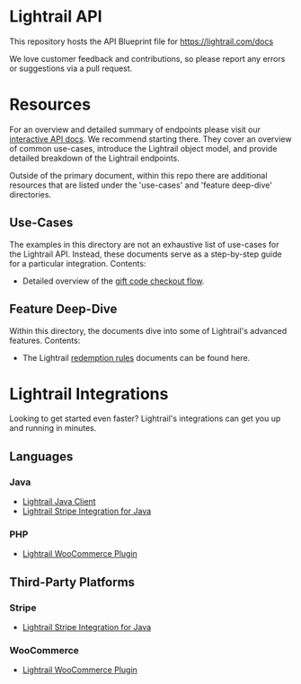 # Lightrail API

This repository hosts the API Blueprint file for https://lightrail.com/docs

We love customer feedback and contributions, so please report any errors or suggestions via a pull request.

# Resources

For an overview and detailed summary of endpoints please visit our [interactive API docs](https://www.lightrail.com/docs). We recommend starting there.
They cover an overview of common use-cases, introduce the Lightrail object model, and provide detailed breakdown of the Lightrail endpoints. 
  
Outside of the primary document, within this repo there are additional resources that are listed under the 'use-cases' and 'feature deep-dive' directories. 

## Use-Cases
The examples in this directory are not an exhaustive list of use-cases for the Lightrail API. 
Instead, these documents serve as a step-by-step guide for a particular integration. Contents:
- Detailed overview of the [gift code checkout flow](/use-cases/giftcode-checkout.md).
    
## Feature Deep-Dive
Within this directory, the documents dive into some of Lightrail's advanced features. Contents: 
- The Lightrail [redemption rules](/feature-deep-dive/RedemptionRules.md) documents can be found here. 

# Lightrail Integrations
Looking to get started even faster? Lightrail's integrations can get you up and running in minutes. 

## Languages

### Java

- [Lightrail Java Client](https://github.com/Giftbit/lightrail-client-java)
- [Lightrail Stripe Integration for Java](https://github.com/Giftbit/lightrail-stripe-java)

### PHP

- [Lightrail WooCommerce Plugin](https://wordpress.org/plugins/lightrail-for-woocommerce/)

## Third-Party Platforms

### Stripe

- [Lightrail Stripe Integration for Java](https://github.com/Giftbit/lightrail-stripe-java)

### WooCommerce

- [Lightrail WooCommerce Plugin](https://wordpress.org/plugins/lightrail-for-woocommerce/)


 




